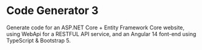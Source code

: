 # Code Generator 3
Generate code for an ASP.NET Core + Entity Framework Core website, using WebApi for a RESTFUL API service, and an Angular 14 font-end using TypeScript & Bootstrap 5.


